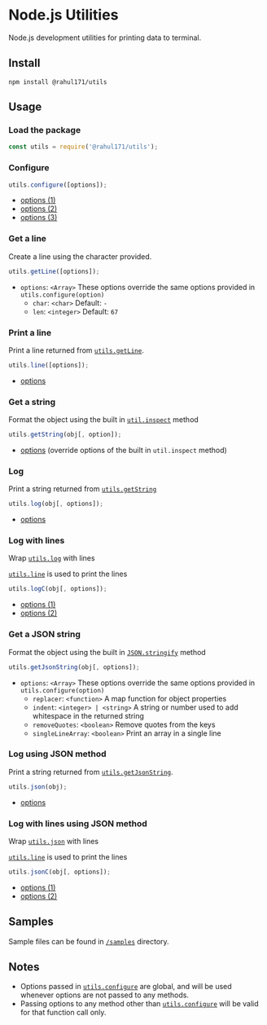 # Node.js Utilities

Node.js development utilities for printing data to terminal.

## Install

```shell script
npm install @rahul171/utils
```

## Usage

### Load the package
```javascript
const utils = require('@rahul171/utils');
```

### Configure
```javascript
utils.configure([options]);
```
- [options (1)](#get-a-line)
- [options (2)](#get-a-json-string)
- [options (3)](#get-a-string)


### Get a line
Create a line using the character provided.
```javascript
utils.getLine([options]);
```
- `options`: `<Array>` These options override the same options provided in `utils.configure(option)`
    - `char`: `<char>` Default: `-`
    - `len`: `<integer>` Default: `67`

### Print a line
Print a line returned from [`utils.getLine`](#get-a-line).
```javascript
utils.line([options]);
```
- [options](#get-a-line)

### Get a string
Format the object using the built in [`util.inspect`](https://nodejs.org/api/util.html#util_util_inspect_object_options) method
```javascript
utils.getString(obj[, option]);
```
- [options](https://nodejs.org/api/util.html#util_util_inspect_object_options)
(override options of the built in `util.inspect` method)
    
### Log
Print a string returned from [`utils.getString`](#get-a-string)
```javascript
utils.log(obj[, options]);
```
- [options](#get-a-string)

### Log with lines
Wrap [`utils.log`](#log) with lines

[`utils.line`](#print-a-line) is used to print the lines
```javascript
utils.logC(obj[, options]);
```
- [options (1)](#print-a-line)
- [options (2)](#get-a-string)

### Get a JSON string
Format the object using the built in [`JSON.stringify`](https://developer.mozilla.org/en-US/docs/Web/JavaScript/Reference/Global_Objects/JSON/stringify) method
```javascript
utils.getJsonString(obj[, options]);
```
- `options`: `<Array>` These options override the same options provided in `utils.configure(option)`
    - `replacer`: `<function>` A map function for object properties
    - `indent`: `<integer> | <string>` A string or number used to add whitespace in the returned string
    - `removeQuotes`: `<boolean>` Remove quotes from the keys
    - `singleLineArray`: `<boolean>` Print an array in a single line

### Log using JSON method
Print a string returned from [`utils.getJsonString`](#get-a-json-string).
```javascript
utils.json(obj);
```
- [options](#get-a-json-string)

### Log with lines using JSON method
Wrap [`utils.json`](#log-using-json-method) with lines

[`utils.line`](#print-a-line) is used to print the lines
```javascript
utils.jsonC(obj[, options]);
```
- [options (1)](#print-a-line)
- [options (2)](#get-a-json-string)

## Samples

Sample files can be found in [`/samples`](https://github.com/rahul3883/utils/tree/master/samples) directory.

## Notes

- Options passed in [`utils.configure`](#configure) are global, and will be used
whenever options are not passed to any methods.
- Passing options to any method other than [`utils.configure`](#configure) will
be valid for that function call only.
